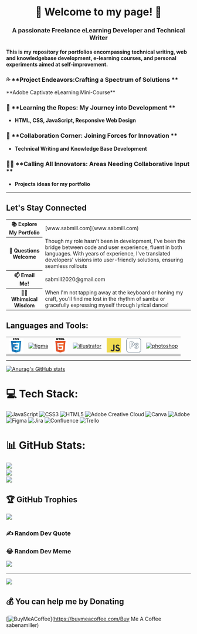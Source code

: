 
<h1 align="center">🌟 Welcome to my page! 🌟</h1>
<h3 align="center">A passionate Freelance eLearning Developer and Technical Writer</h3>

<h4>This is my repository for portfolios encompassing technical writing, web and knowledgebase development, e-learning courses, and personal experiments aimed at self-improvement.</h4>

<h3> 💦 **Project Endeavors:Crafting a Spectrum of Solutions **</h3>
**Adobe Captivate eLearning Mini-Course**

### 📒 **Learning the Ropes: My Journey into Development **
- **HTML, CSS, JavaScript, Responsive Web Design**

### 🤝 **Collaboration Corner: Joining Forces for Innovation **
- **Technical Writing and Knowledge Base Development**

### 🫶🏽 **Calling All Innovators: Areas Needing Collaborative Input **
- **Projects ideas for my portfolio**

<hr>

<h2>Let's Stay Connected</h2>
<table>
  <tr>
    <th>📚 Explore My Portfolio</th>
    <td>[www.sabmill.com](www.sabmill.com)</td>
  </tr>
  <tr>
    <th>💬 Questions Welcome</th>  
    <td>Though my role hasn't been in development, I've been the bridge between code and user experience, fluent in both languages. With years of experience, I've translated developers' visions into user-friendly solutions, ensuring seamless rollouts</td>      
  </tr>  
  <tr>
    <th>📫 Email Me!</th>
    <td>sabmill2020@gmail.com</td>
  </tr>
    <th>💃🏼 Whimsical Wisdom</th>
    <td>When I'm not tapping away at the keyboard or honing my craft, you'll find me lost in the rhythm of samba or gracefully expressing myself through lyrical dance!</td>
  </tr>  
</table>
<h2>Languages and Tools:</h2>
<table>
  <tr>
    <td><a href="https://www.w3schools.com/css/" target="_blank" rel="noreferrer"> <img src="https://raw.githubusercontent.com/devicons/devicon/master/icons/css3/css3-original-wordmark.svg" alt="css3" width="40" height="40"/> </a> </td>
    <td><a href="https://www.figma.com/" target="_blank" rel="noreferrer"> <img src="https://www.vectorlogo.zone/logos/figma/figma-icon.svg" alt="figma" width="40" height="40"/> </a> </td>    
    <td><a href="https://www.w3.org/html/" target="_blank" rel="noreferrer"> <img src="https://raw.githubusercontent.com/devicons/devicon/master/icons/html5/html5-original-wordmark.svg" alt="html5" width="40" height="40"/> </a> </td>
    <td><a href="https://www.adobe.com/in/products/illustrator.html" target="_blank" rel="noreferrer"> <img src="https://www.vectorlogo.zone/logos/adobe_illustrator/adobe_illustrator-icon.svg" alt="illustrator" width="40" height="40"/> </a>  </td>
    <td><a href="https://developer.mozilla.org/en-US/docs/Web/JavaScript" target="_blank" rel="noreferrer"> <img src="https://raw.githubusercontent.com/devicons/devicon/master/icons/javascript/javascript-original.svg" alt="javascript" width="40" height="40"/> </a></td>
    <td> <a href="https://www.photoshop.com/en" target="_blank" rel="noreferrer"> <img src="https://raw.githubusercontent.com/devicons/devicon/master/icons/photoshop/photoshop-line.svg" alt="photoshop" width="40" height="40"/> </a> </td>
     <td> <a href="https://www.atom-editor.com" target="_blank" rel="noreferrer"> <img src="[[[https://raw.githubusercontent.com/devicons/devicon/master/icons/photoshop/photoshop-line.svg](https://icongr.am/devicon/atom-original-wordmark.svg?size=128&color=currentColor)](https://icongr.am/devicon/atom-original-wordmark.svg?size=128&color=currentColor)](https://icongr.am/devicon/atom-original.svg?size=128&color=currentColor)" alt="photoshop" width="40" height="40"/> </a> </td>
  </tr>
</table>

<hr>

<!--GitHub stats from https://github.com/anuraghazra/github-readme-stats -->
[![Anurag's GitHub stats](https://github-readme-stats.vercel.app/api?username=sabenamiller)](https://github.com/sabenamiller/github-readme-stats)




# 💻 Tech Stack:
![JavaScript](https://img.shields.io/badge/javascript-%23323330.svg?style=for-the-badge&logo=javascript&logoColor=%23F7DF1E) ![CSS3](https://img.shields.io/badge/css3-%231572B6.svg?style=for-the-badge&logo=css3&logoColor=white) ![HTML5](https://img.shields.io/badge/html5-%23E34F26.svg?style=for-the-badge&logo=html5&logoColor=white) ![Adobe Creative Cloud](https://img.shields.io/badge/Adobe%20Creative%20Cloud-DA1F26.svg?style=for-the-badge&logo=Adobe%20Creative%20Cloud&logoColor=white) ![Canva](https://img.shields.io/badge/Canva-%2300C4CC.svg?style=for-the-badge&logo=Canva&logoColor=white) ![Adobe](https://img.shields.io/badge/adobe-%23FF0000.svg?style=for-the-badge&logo=adobe&logoColor=white) ![Figma](https://img.shields.io/badge/figma-%23F24E1E.svg?style=for-the-badge&logo=figma&logoColor=white) ![Jira](https://img.shields.io/badge/jira-%230A0FFF.svg?style=for-the-badge&logo=jira&logoColor=white) ![Confluence](https://img.shields.io/badge/confluence-%23172BF4.svg?style=for-the-badge&logo=confluence&logoColor=white) ![Trello](https://img.shields.io/badge/Trello-%23026AA7.svg?style=for-the-badge&logo=Trello&logoColor=white)
# 📊 GitHub Stats:
![](https://github-readme-stats.vercel.app/api?username=sabenamiller&theme=solarized-light&hide_border=false&include_all_commits=true&count_private=true)<br/>
![](https://github-readme-streak-stats.herokuapp.com/?user=sabenamiller&theme=solarized-light&hide_border=false)<br/>
![](https://github-readme-stats.vercel.app/api/top-langs/?username=sabenamiller&theme=solarized-light&hide_border=false&include_all_commits=true&count_private=true&layout=compact)

## 🏆 GitHub Trophies
![](https://github-profile-trophy.vercel.app/?username=sabenamiller&theme=apprentice&no-frame=false&no-bg=false&margin-w=4)

### ✍️ Random Dev Quote


### 😂 Random Dev Meme
<img src='https://randommeme-five.vercel.app/' style="height: 400px;"/>

---
[![](https://visitcount.itsvg.in/api?id=sabenamiller&icon=1&color=12)](https://visitcount.itsvg.in)

  ## 💰 You can help me by Donating
  [![BuyMeACoffee](https://img.shields.io/badge/Buy%20Me%20a%20Coffee-ffdd00?style=for-the-badge&logo=buy-me-a-coffee&logoColor=black)](https://buymeacoffee.com/Buy Me A Coffee sabenamiller) 

  
<!-- Proudly created with GPRM ( https://gprm.itsvg.in ) -->

